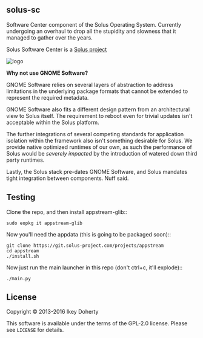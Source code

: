 solus-sc
--------

Software Center component of the Solus Operating System. Currently undergoing
an overhaul to drop all the stupidity and slowness that it managed to gather
over the years.

Solus Software Center is a [Solus project](https://solus-project.com/)

![logo](https://build.solus-project.com/logo.png)

**Why not use GNOME Software?**

GNOME Software relies on several layers of abstraction to address limitations
in the underlying package formats that cannot be extended to represent the
required metadata.

GNOME Software also fits a different design pattern from an architectural view
to Solus itself. The requirement to reboot even for trivial updates isn't
acceptable within the Solus platform.

The further integrations of several competing standards for application isolation
within the framework also isn't something desirable for Solus. We provide native
optimized runtimes of our own, as such the performance of Solus  would be
*severely impacted* by the introduction of watered down third party runtimes.

Lastly, the Solus stack pre-dates GNOME Software, and Solus mandates tight integration
between components. Nuff said.


Testing
-------

Clone the repo, and then install appstream-glib::

    sudo eopkg it appstream-glib

Now you'll need the appdata (this is going to be packaged soon)::

    git clone https://git.solus-project.com/projects/appstream
    cd appstream
    ./install.sh

Now just run the main launcher in this repo (don't ctrl+c, it'll explode)::

    ./main.py

License
-------

Copyright © 2013-2016 Ikey Doherty

This software is available under the terms of the GPL-2.0 license.
Please see `LICENSE` for details.
